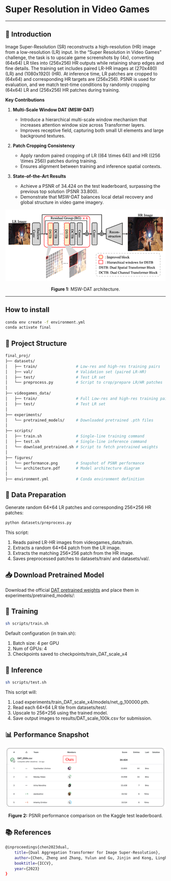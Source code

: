 # Super Resolution in Video Games

---

## 📖 Introduction

Image Super-Resolution (SR) reconstructs a high-resolution (HR) image from a low-resolution (LR) input. In the “Super Resolution in Video Games” challenge, the task is to upscale game screenshots by \(4x\), converting \(64x64\) LR tiles into \(256x256\) HR outputs while retaining sharp edges and fine details. The training set includes paired LR-HR images at \(270x480\) (LR) and \(1080x1920\) (HR). At inference time, LR patches are cropped to \(64x64\) and corresponding HR targets are \(256x256\). PSNR is used for evaluation, and we match test-time conditions by randomly cropping \(64x64\) LR and \(256x256\) HR patches during training.

**Key Contributions**  
1. **Multi-Scale Window DAT (MSW-DAT)**  
   - Introduce a hierarchical multi-scale window mechanism that increases attention window size across Transformer layers.  
   - Improves receptive field, capturing both small UI elements and large background textures.

2. **Patch Cropping Consistency**  
   - Apply random paired cropping of LR (\(64 \times 64\)) and HR (\(256 \times 256\)) patches during training.  
   - Ensures alignment between training and inference spatial contexts.

3. **State-of-the-Art Results**  
   - Achieve a PSNR of 34.424 on the test leaderboard, surpassing the previous top solution (PSNR 33.800).  
   - Demonstrate that MSW-DAT balances local detail recovery and global structure in video game imagery.

<p align="center">
  <img src="figures/architecture.png" alt="Model Architecture" width="600">
</p>
<p align="center"><strong>Figure 1:</strong> MSW-DAT architecture.</p>

---

## How to install
```bash
conda env create -f environment.yml
conda activate final
```

## 📂 Project Structure
```bash
final_proj/
├── datasets/
│   ├── train/                 # Low-res and high-res training pairs
│   ├── val/                   # Validation set (paired LR-HR)
│   ├── test/                  # Test LR set 
│   └── preprocess.py          # Script to crop/prepare LR/HR patches
│
├── videogames_data/
│   ├── train/                 # Full Low-res and high-res training pairs
│   ├── test/                  # Test LR set 
│
├── experiments/
│   └── pretrained_models/     # Downloaded pretrained .pth files
│
├── scripts/
│   ├── train.sh               # Single-line training command
│   ├── test.sh                # Single-line inference command
│   └── download_pretrained.sh # Script to fetch pretrained weights
│
├── figures/
│   └── performance.png        # Snapshot of PSNR performance
│   └── architecture.pdf       # Model architecture diagram
│
├── environment.yml            # Conda environment definition
```

## 🔧 Data Preparation
Generate random 64×64 LR patches and corresponding 256×256 HR patches:
```bash
python datasets/preprocess.py
```
This script:
1. Reads paired LR-HR images from videogames_data/train.
2. Extracts a random 64×64 patch from the LR image.
3. Extracts the matching 256×256 patch from the HR image.
4. Saves preprocessed patches to datasets/train/ and datasets/val/.

## 📥 Download Pretrained Model
Download the official [DAT pretrained weights](https://drive.google.com/file/d/1pEhXmg--IWHaZOwHUFdh7TEJqt2qeuYg/view) and place them in experiments/pretrained_models/:

## 🚀 Training
```bash
sh scripts/train.sh
```

Default configuration (in train.sh):
1. Batch size: 4 per GPU
2. Num of GPUs: 4
3. Checkpoints saved to checkpoints/train_DAT_scale_x4

## 🧪 Inference
```bash
sh scripts/test.sh
```
This script will:
1. Load experiments/train_DAT_scale_x4/models/net_g_100000.pth.
2. Read each 64×64 LR tile from datasets/test/.
3. Upscale to 256×256 using the trained model.
4. Save output images to results/DAT_scale_100k.csv for submission.


## 📊 Performance Snapshot
<p align="center"> <img src="figures/perform.png" alt="Performance Snapshot" width="600"> </p> <p align="center"><strong>Figure 2:</strong> PSNR performance comparison on the Kaggle test leaderboard.</p>

## 📚 References
```bash
@inproceedings{chen2023dual,
    title={Dual Aggregation Transformer for Image Super-Resolution},
    author={Chen, Zheng and Zhang, Yulun and Gu, Jinjin and Kong, Linghe and Yang, Xiaokang and Yu, Fisher},
    booktitle={ICCV},
    year={2023}
}
```
